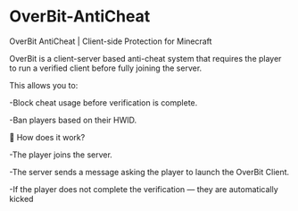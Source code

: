 # OverBit-AntiCheat
 OverBit AntiCheat |  Client-side Protection for Minecraft

OverBit is a client-server based anti-cheat system that requires the player to run a verified client before fully joining the server.

This allows you to:

-Block cheat usage before verification is complete.

-Ban players based on their HWID.

🔧 How does it work?

-The player joins the server.

-The server sends a message asking the player to launch the OverBit Client.

-If the player does not complete the verification — they are automatically kicked
